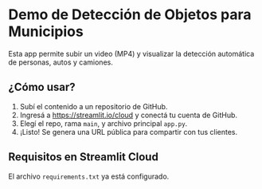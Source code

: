 # Demo de Detección de Objetos para Municipios

Esta app permite subir un video (MP4) y visualizar la detección automática de personas, autos y camiones.

## ¿Cómo usar?

1. Subí el contenido a un repositorio de GitHub.
2. Ingresá a https://streamlit.io/cloud y conectá tu cuenta de GitHub.
3. Elegí el repo, rama `main`, y archivo principal `app.py`.
4. ¡Listo! Se genera una URL pública para compartir con tus clientes.

## Requisitos en Streamlit Cloud

El archivo `requirements.txt` ya está configurado.
